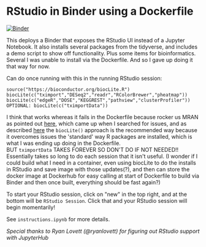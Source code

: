 # RStudio in Binder using a Dockerfile

[![Binder](http://mybinder.org/badge.svg)](http://mybinder.org/v2/gh/fomightez/dockerfile-rstudio/master)

This deploys a Binder that exposes the
RStudio UI instead of a Jupyter Notebook. It also installs
several packages from the tidyverse, and includes a demo
script to show off functionality.  Plus some items for bioinformatics. Several I was unable to install via the Dockerfile.
And so I gave up doing it that way for now.  

Can do once running with this in the running RStudio session:

    source("https://bioconductor.org/biocLite.R")
    biocLite(c("tximport","DESeq2","readr","RColorBrewer","pheatmap"))
    biocLite(c("edgeR","DOSE","KEGGREST","pathview","clusterProfiler"))
    OPTIONAL: biocLite(c("tximportData"))

I think that works whereas it fails in the Dockerfile because rocker us MRAN as pointed out [here](https://stackoverflow.com/a/41400455/8508004), which came up when I searched for issues, and as described [here](https://www.bioconductor.org/install/#why-biocLite) the `biocLite()` approach is the recommended way because it overcomes issues the 'standard' way R packages are installed, which is what I was ending up doing in the Dockerfile.  
BUT `tximportData` TAKES FOREVER SO DON'T DO IF NOT NEEDED!! Essentially takes so long to do each session that it isn't useful. (I wonder if I could build what I need in a container, even using biocLite to do the installs in RStudio and save image with those updates(?), and then can store the docker image at Dockerhub for easy calling at start of Dockerfile to build via Binder and then once built, everything should be fast again?)


To start your RStudio session, click on "new" in the top right,
and at the bottom will be `RStudio Session`.
Click that and your RStudio session will begin momentarily!

See `instructions.ipynb` for more details.

*Special thanks to Ryan Lovett (@ryanlovett) for figuring out
RStudio support with JupyterHub*
